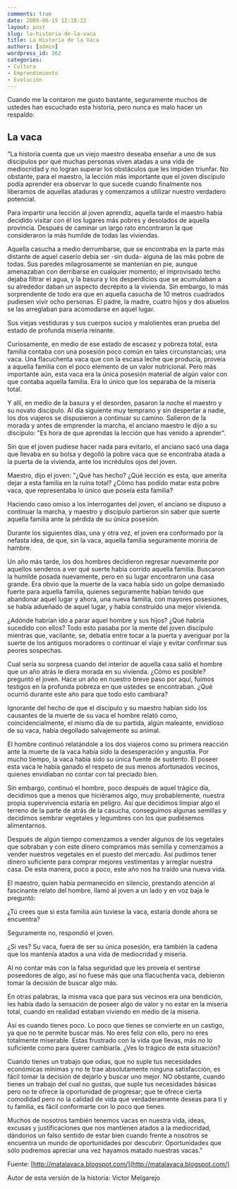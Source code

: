 ```yaml
---
comments: true
date: 2009-06-15 12:18:22
layout: post
slug: la-historia-de-la-vaca
title: La Historia de la Vaca
authors: [admin]
wordpress_id: 262
categories:
- Cultura
- Emprendimiento
- Evolución
---
```


Cuando me la contaron me gusto bastante, seguramente muchos de ustedes han escuchado esta historia, pero nunca es malo hacer un respaldo:

## La vaca
  
"La historia cuenta que un viejo maestro deseaba enseñar a uno de sus discípulos por qué muchas personas viven atadas a una vida de mediocridad y no logran superar los obstáculos que les impiden triunfar. No obstante, para el maestro, la lección más importante que el joven discípulo podía aprender era observar lo que sucede cuando finalmente nos liberamos de aquellas ataduras y comenzamos a utilizar nuestro verdadero potencial.

Para impartir una lección al joven aprendiz, aquella tarde el maestro había decidido visitar con él los lugares más pobres y desolados de aquella provincia. Después de caminar un largo rato encontraron la que consideraron la más humilde de todas las viviendas.

Aquella casucha a medio derrumbarse, que se encontraba en la parte más distante de aquel caserío debía ser -sin duda- alguna de las más pobre de todas. Sus paredes milagrosamente se mantenían en pie, aunque amenazaban con derribarse en cualquier momento; el improvisado techo dejaba filtrar el agua, y la basura y los desperdicios que se acumulaban a su alrededor daban un aspecto decrépito a la vivienda. Sin embargo, lo más sorprendente de todo era que en aquella casucha de 10 metros cuadrados pudiesen vivir ocho personas. El padre, la madre, cuatro hijos y dos abuelos se las arreglaban para acomodarse en aquel lugar.

Sus viejas vestiduras y sus cuerpos sucios y malolientes eran prueba del estado de profunda miseria reinante.

Curiosamente, en medio de ese estado de escasez y pobreza total, esta familia contaba con una posesión poco común en tales circunstancias; una vaca. Una flacuchenta vaca que con la escasa leche que producía, proveía a aquella familia con el poco elemento de un valor nutricional. Pero más importante aún, esta vaca era la única posesión material de algún valor con que contaba aquella familia. Era lo único que los separaba de la miseria total.

Y allí, en medio de la basura y el desorden, pasaron la noche el maestro y su novato discípulo. Al día siguiente muy temprano y sin despertar a nadie, los dos viajeros se dispusieron a continuar su camino. Salieron de la morada y antes de emprender la marcha, el anciano maestro le dijo a su discípulo: "Es hora de que aprendas la lección que has venido a aprender".

Sin que el joven pudiese hacer nada para evitarlo, el anciano sacó una daga que llevaba en su bolsa y degolló la pobre vaca que se encontraba atada a la puerta de la vivienda, ante los incrédulos ojos del joven.

Maestro, dijo el joven: "¿Qué has hecho? ¿Qué lección es esta, que amerita dejar a esta familia en la ruina total? ¿Cómo has podido matar esta pobre vaca, que representaba lo único que poseía esta familia?

Haciendo caso omiso a los interrogantes del joven, el anciano se dispuso a continuar la marcha, y maestro y discípulo partieron sin saber que suerte aquella familia ante la pérdida de su única posesión.

Durante los siguientes días, una y otra vez, el joven era conformado por la nefasta idea, de que, sin la vaca, aquella familia seguramente moriría de hambre.

Un año más tarde, los dos hombres decidieron regresar nuevamente por aquellos senderos a ver qué suerte había corrido aquella familia. Buscaron la humilde posada nuevamente, pero en su lugar encontraron una casa grande. Era obvio que la muerte de la vaca había sido un golpe demasiado fuerte para aquella familia, quienes seguramente habían tenido que abandonar aquel lugar y ahora, una nueva familia, con mayores posesiones, se había adueñado de aquel lugar, y había construido una mejor vivienda.

¿Adónde habrían ido a parar aquel hombre y sus hijos? ¿Qué habría sucedido con ellos? Todo esto pasaba por la mente del joven discípulo mientras que, vacilante, se, debatía entre tocar a la puerta y averiguar por la suerte de los antiguos moradores o continuar el viaje y evitar confirmar sus peores sospechas.

Cual sería su sorpresa cuando del interior de aquella casa salió el hombre que un año atrás le diera morada en su vivienda. ¿Cómo es posible? preguntó el joven. Hace un año en nuestro breve paso por aquí, fuimos testigos en la profunda pobreza en que ustedes se encontraban. ¿Qué ocurrió durante este año para que todo esto cambiara?

Ignorante del hecho de que el discípulo y su maestro habían sido los causantes de la muerte de su vaca el hombre relató como, coincidencialmente, el mismo día de su partida, algún maleante, envidioso de su vaca, había degollado salvajemente su animal.

El hombre continuó relatándole a los dos viajeros como su primera reacción ante la muerte de la vaca había sido la desesperación y angustia. Por mucho tiempo, la vaca había sido su única fuente de sustento. El poseer esta vaca le había ganado el respeto de sus menos afortunados vecinos, quienes envidiaban no contar con tal preciado bien.

Sin embargo, continuó el hombre, poco después de aquel trágico día, decidimos que a menos que hiciéramos algo, muy probablemente, nuestra propia supervivencia estaría en peligro. Así que decidimos limpiar algo el terreno de la parte de atrás de la casucha, conseguimos algunas semillas y decidimos sembrar vegetales y legumbres con los que pudiésemos alimentarnos.

Después de algún tiempo comenzamos a vender algunos de los vegetales que sobraban y con este dinero compramos más semilla y comenzamos a vender nuestros vegetales en el puesto del mercado. Así pudimos tener dinero suficiente para comprar mejores vestimentas y arreglar nuestra casa. De esta manera, poco a poco, este año nos ha traído una nueva vida.

El maestro, quien había permanecido en silencio, prestando atención al fascinante relato del hombre, llamó al joven a un lado y en voz baja le preguntó:

¿Tú crees que si esta familia aún tuviese la vaca, estaría donde ahora se encuentra?

Seguramente no, respondió el joven.

¿Si ves? Su vaca, fuera de ser su única posesión, era también la cadena que los mantenía atados a una vida de mediocridad y miseria.

Al no contar más con la falsa seguridad que les proveía el sentirse poseedores de algo, así no fuese más que una flacuchenta vaca, debieron tomar la decisión de buscar algo más.

En otras palabras, la misma vaca que para sus vecinos era una bendición, les había dado la sensación de poseer algo de valor y no estar en la miseria total, cuando en realidad estaban viviendo en medio de la miseria.

Así es cuando tienes poco. Lo poco que tienes se convierte en un castigo, ya que no te permite buscar más. No eres feliz con ello, pero no eres totalmente miserable. Estas frustrado con la vida que llevas, más no lo suficiente como para querer cambiarla. ¿Ves lo trágico de esta situación?

Cuando tienes un trabajo que odias, que no suple tus necesidades económicas mínimas y no te trae absolutamente ninguna satisfacción, es fácil tomar la decisión de dejarlo y buscar uno mejor. NO obstante, cuando tienes un trabajo del cual no gustas, que suple tus necesidades básicas pero no te ofrece la oportunidad de progresar; que te ofrece cierta comodidad pero no la calidad de vida que verdaderamente deseas para ti y tu familia, es fácil conformarte con lo poco que tienes.

Muchos de nosotros también tenemos vacas en nuestra vida, ideas, excusas y justificaciones que nos mantienen atados a la mediocridad, dándonos un falso sentido de estar bien cuando frente a nosotros se encuentra un mundo de oportunidades por descubrir. Oportunidades que sólo podremos apreciar una vez hayamos matado nuestras vacas."


Fuente: [http://matalavaca.blogspot.com/](http://matalavaca.blogspot.com/)

Autor de esta versión de la historia: Victor Melgarejo



